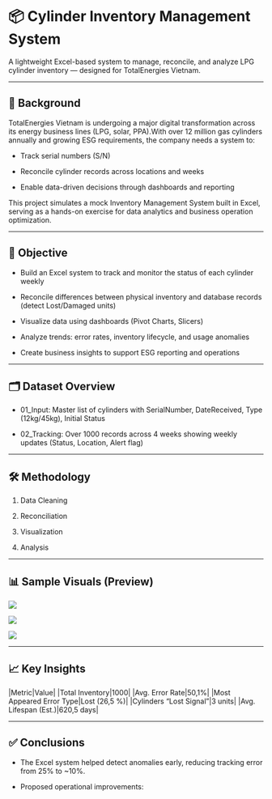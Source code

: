 # 📦 Cylinder Inventory Management System

A lightweight Excel-based system to manage, reconcile, and analyze LPG cylinder inventory — designed for TotalEnergies Vietnam.

---

## 📘 Background

TotalEnergies Vietnam is undergoing a major digital transformation across its energy business lines (LPG, solar, PPA).With over 12 million gas cylinders annually and growing ESG requirements, the company needs a system to:

* Track serial numbers (S/N)

* Reconcile cylinder records across locations and weeks

* Enable data-driven decisions through dashboards and reporting

This project simulates a mock Inventory Management System built in Excel, serving as a hands-on exercise for data analytics and business operation optimization.

---

## 🎯 Objective

* Build an Excel system to track and monitor the status of each cylinder weekly

* Reconcile differences between physical inventory and database records (detect Lost/Damaged units)

* Visualize data using dashboards (Pivot Charts, Slicers)

* Analyze trends: error rates, inventory lifecycle, and usage anomalies

* Create business insights to support ESG reporting and operations

---

## 🗂️ Dataset Overview

* 01\_Input: Master list of cylinders with SerialNumber, DateReceived, Type (12kg/45kg), Initial Status

* 02\_Tracking: Over 1000 records across 4 weeks showing weekly updates (Status, Location, Alert flag)

---

## 🛠 Methodology

1. Data Cleaning

2. Reconciliation

3. Visualization

4. Analysis

---

## 📊 Sample Visuals (Preview)

![](https://lh7-rt.googleusercontent.com/docsz/AD_4nXfVBGUUpyNklriqaZcZVJQTpahvEd7MV81vqX_OFjVsdz_35oTJR07b6WyXs8scsb3r_tpOZ8qXHW1lDX9sJKS3qRYRx3Sp7JD7r2YSUou2Du8R1HYLLVmkIR2QAbcsgmC_XtkB?key=OjPpkpAJqM1pNkxy9G1jLQ)

![](https://lh7-rt.googleusercontent.com/docsz/AD_4nXdbdHQMv8IIkscnOxSbGQt-qKa5FtboHHjYoubG7D3MOE6ZRnBFU2RBgz5QWqd8raz0ec10RrLpGTobBN6Lkzy9jxXYUadAMaz9GXs4HHcbL3ioXAlVtoLD0AiTF6SFaCAY77tw?key=OjPpkpAJqM1pNkxy9G1jLQ)

![](https://lh7-rt.googleusercontent.com/docsz/AD_4nXe0kX6-GXduQimKbBg4jSzNbLtKCzyEbI2U3QjDim-nzXOPGNC9Ba3DCiXcAzDezXE_mjJDsNFcHL-0QXOTm02T9fopFpiZH3OrlDdrMcu9QkF7KvHRpAu77lnql2r4uTfw767_Tw?key=OjPpkpAJqM1pNkxy9G1jLQ)

---

## 📈 Key Insights

<colgroup><col /><col /></colgroup>
|Metric|Value|
|Total Inventory|1000|
|Avg. Error Rate|50,1%|
|Most Appeared Error Type|Lost (26,5 %)|
|Cylinders “Lost Signal”|3 units|
|Avg. Lifespan (Est.)|620,5 days|

---

## ✅ Conclusions

* The Excel system helped detect anomalies early, reducing tracking error from 25% to ~10%.

* Proposed operational improvements:
